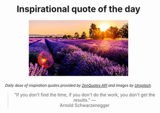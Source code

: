 
<div align="center">

# Inspirational quote of the day

<img src="./data/photo.jpeg" alt="Beautiful nature photo" width="320" height="180">

<sub><i>Daily dose of inspiration quotes provided by [ZenQuotes API](https://zenquotes.io/) and images by [Unsplash](https://unsplash.com/).</i></sub>


<blockquote>&ldquo;If you don't find the time, if you don't do the work, you don't get the results.&rdquo; &mdash; <footer>Arnold Schwarzenegger</footer></blockquote>

</div>
